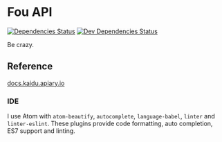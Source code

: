 # Fou API

[![Dependencies Status](https://david-dm.org/FOUfashion/api.png)](https://david-dm.org/FOUfashion/api#info=dependencies)
[![Dev Dependencies Status](https://david-dm.org/FOUfashion/api/dev-status.svg)](https://david-dm.org/FOUfashion/api#info=devDependencies)

Be crazy.

## Reference

[docs.kaidu.apiary.io](http://docs.kaidu.apiary.io/)

### IDE

I use Atom with `atom-beautify`, `autocomplete`, `language-babel`, `linter` and `linter-eslint`.
These plugins provide code formatting, auto completion, ES7 support and linting.
